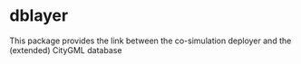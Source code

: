 # dblayer
This package provides the link between the co-simulation deployer and the (extended) CityGML database
